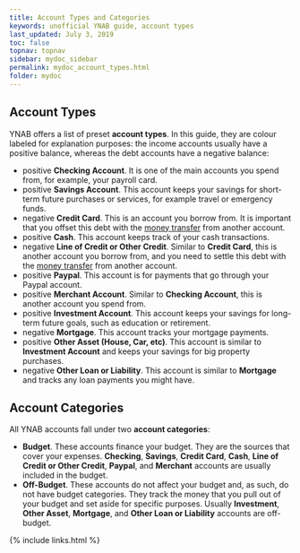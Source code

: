 ```yaml
---
title: Account Types and Categories
keywords: unofficial YNAB guide, account types
last_updated: July 3, 2019
toc: false
topnav: topnav
sidebar: mydoc_sidebar
permalink: mydoc_account_types.html
folder: mydoc
---
```


## Account Types

YNAB offers a list of preset **account types**. In this guide, they are colour labeled for explanation purposes: the income accounts usually have a <span class="label label-success">positive</span> balance, whereas the debt accounts have a <span class="label label-danger">negative</span> balance:

* <span class="label label-success">positive</span>  **Checking Account**. It is one of the main accounts you spend from, for example, your payroll card.
*  <span class="label label-success">positive</span>  **Savings Account**. This account keeps your savings for short-term future purchases or services, for example travel or emergency funds.
*  <span class="label label-danger">negative</span>  **Credit Card**. This is an account you borrow from. It is important that you offset this debt with the [money transfer](mydoc_transferring_money) from another account.
*  <span class="label label-success">positive</span>  **Cash**. This account keeps track of your cash transactions.
*  <span class="label label-danger">negative</span>  **Line of Credit or Other Credit**. Similar to **Credit Card**, this is another account you borrow from, and you need to settle this debt with the [money transfer](mydoc_transferring_money) from another account.
*  <span class="label label-success">positive</span>  **Paypal**. This account is for payments that go through your Paypal account.
*  <span class="label label-success">positive</span>  **Merchant Account**. Similar to **Checking Account**, this is another account you spend from.
*  <span class="label label-success">positive</span>  **Investment Account**. This account keeps your savings for long-term future goals, such as education or retirement.
*  <span class="label label-danger">negative</span>  **Mortgage**. This account tracks your mortgage payments.
*  <span class="label label-success">positive</span>  **Other Asset (House, Car, etc)**. This account is similar to **Investment Account** and keeps your savings for big property purchases.
*  <span class="label label-danger">negative</span>  **Other Loan or Liability**. This account is similar to **Mortgage** and tracks any loan payments you might have.


## Account Categories

All YNAB accounts fall under two **account categories**:

*  **Budget**. These accounts finance your budget. They are the sources that cover your expenses. **Checking**, **Savings**, **Credit Card**, **Cash**, **Line of Credit or Other Credit**, **Paypal**, and **Merchant** accounts are usually included in the budget.
*  **Off-Budget**. These accounts do not affect your budget and, as such, do not have budget categories. They track the money that you pull out of your budget and set aside for specific purposes. Usually **Investment**, **Other Asset**, **Mortgage**, and **Other Loan or Liability** accounts are off-budget.

{% include links.html %}
